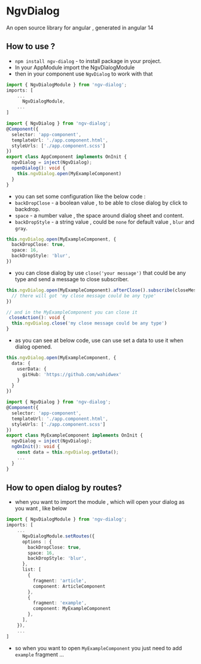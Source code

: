 # NgvDialog

An open source library for angular , generated in angular 14

## How to use ?


* `npm install ngv-dialog` - to install package in your project.
* In your AppModule import the NgvDialogModule
* then in your component use `NgvDialog` to work with that
```ts
import { NgvDialogModule } from 'ngv-dialog';
imports: [
    ...
      NgvDialogModule,
    ...
]
```

```ts
import { NgvDialog } from 'ngv-dialog';
@Component({
  selector: 'app-component',
  templateUrl: './app.component.html',
  styleUrls: ['./app.component.scss']
})
export class AppComponent implements OnInit {
  ngvDialog = inject(NgvDialog);
  openDialog(): void {
    this.ngvDialog.open(MyExampleComponent)
  }
}

```

* you can set some configuration like the below code :
* `backDropClose` - a boolean value , to be able to close dialog by click to backdrop.
* `space` - a number value , the space around dialog sheet and content.
* `backDropStyle` - a string value , could be `none` for default value , `blur` and `gray`.

```ts
this.ngvDialog.open(MyExampleComponent, {
  backDropClose: true,
  space: 16,
  backDropStyle: 'blur',
})
```

* you can close dialog by use `close('your message')` that could be any type and send a message to close subscriber.

```ts
this.ngvDialog.open(MyExampleComponent).afterClose().subscribe(closeMessage => {
  // there will got 'my close message could be any type'
})

// and in the MyExampleComponent you can close it
 closeAction(): void {
  this.ngvDialog.close('my close message could be any type')
}
```

* as you can see at below code, use can use set a data to use it when dialog opened.

```ts
this.ngvDialog.open(MyExampleComponent, {
  data: {
    userData: {
      gitHub: 'https://github.com/wahidwex'
    }
  }
})
```
```ts
import { NgvDialog } from 'ngv-dialog';
@Component({
  selector: 'app-component',
  templateUrl: './app.component.html',
  styleUrls: ['./app.component.scss']
})
export class MyExampleComponent implements OnInit {
  ngvDialog = inject(NgvDialog);
  ngOnInit(): void {
    const data = this.ngvDialog.getData();
    ...
  }
}
```

## How to open dialog by routes?

* when you want to import the module , which will open your dialog as you want , like below
```ts
import { NgvDialogModule } from 'ngv-dialog';
imports: [
    ...
      NgvDialogModule.setRoutes({
      options : {
        backDropClose: true,
        space: 16,
        backDropStyle: 'blur',
      },
      list: [
        {
          fragment: 'article',
          component: ArticleComponent
        },
        {
          fragment: 'example',
          component: MyExampleComponent
        },
      ],
    }),
    ...
]
```
* so when you want to open `MyExampleComponent` you just need to add `example` fragment ...
